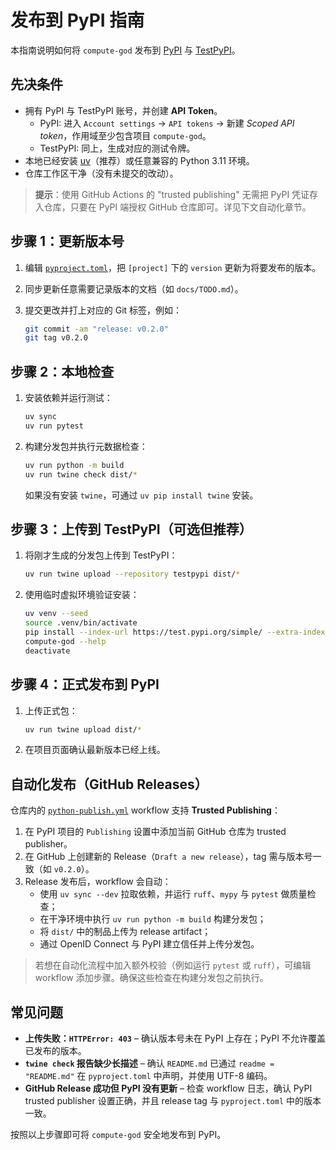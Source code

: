 # 发布到 PyPI 指南

本指南说明如何将 `compute-god` 发布到 [PyPI](https://pypi.org/project/compute-god/) 与 [TestPyPI](https://test.pypi.org/project/compute-god/)。

## 先决条件

- 拥有 PyPI 与 TestPyPI 账号，并创建 **API Token**。
  - PyPI: 进入 `Account settings` → `API tokens` → 新建 *Scoped API token*，作用域至少包含项目 `compute-god`。
  - TestPyPI: 同上，生成对应的测试令牌。
- 本地已经安装 [uv](https://github.com/astral-sh/uv)（推荐）或任意兼容的 Python 3.11 环境。
- 仓库工作区干净（没有未提交的改动）。

> **提示**：使用 GitHub Actions 的 "trusted publishing" 无需把 PyPI 凭证存入仓库，只要在 PyPI 端授权 GitHub 仓库即可。详见下文自动化章节。

## 步骤 1：更新版本号

1. 编辑 [`pyproject.toml`](../pyproject.toml)，把 `[project]` 下的 `version` 更新为将要发布的版本。
2. 同步更新任意需要记录版本的文档（如 `docs/TODO.md`）。
3. 提交更改并打上对应的 Git 标签，例如：

   ```bash
   git commit -am "release: v0.2.0"
   git tag v0.2.0
   ```

## 步骤 2：本地检查

1. 安装依赖并运行测试：

   ```bash
   uv sync
   uv run pytest
   ```

2. 构建分发包并执行元数据检查：

   ```bash
   uv run python -m build
   uv run twine check dist/*
   ```

   如果没有安装 `twine`，可通过 `uv pip install twine` 安装。

## 步骤 3：上传到 TestPyPI（可选但推荐）

1. 将刚才生成的分发包上传到 TestPyPI：

   ```bash
   uv run twine upload --repository testpypi dist/*
   ```

2. 使用临时虚拟环境验证安装：

   ```bash
   uv venv --seed
   source .venv/bin/activate
   pip install --index-url https://test.pypi.org/simple/ --extra-index-url https://pypi.org/simple compute-god==<version>
   compute-god --help
   deactivate
   ```

## 步骤 4：正式发布到 PyPI

1. 上传正式包：

   ```bash
   uv run twine upload dist/*
   ```

2. 在项目页面确认最新版本已经上线。

## 自动化发布（GitHub Releases）

仓库内的 [`python-publish.yml`](../.github/workflows/python-publish.yml) workflow 支持 **Trusted Publishing**：

1. 在 PyPI 项目的 `Publishing` 设置中添加当前 GitHub 仓库为 trusted publisher。
2. 在 GitHub 上创建新的 Release（`Draft a new release`），tag 需与版本号一致（如 `v0.2.0`）。
3. Release 发布后，workflow 会自动：
   - 使用 `uv sync --dev` 拉取依赖，并运行 `ruff`、`mypy` 与 `pytest` 做质量检查；
   - 在干净环境中执行 `uv run python -m build` 构建分发包；
   - 将 `dist/` 中的制品上传为 release artifact；
   - 通过 OpenID Connect 与 PyPI 建立信任并上传分发包。

> 若想在自动化流程中加入额外校验（例如运行 `pytest` 或 `ruff`），可编辑 workflow 添加步骤。确保这些检查在构建分发包之前执行。

## 常见问题

- **上传失败：`HTTPError: 403`** – 确认版本号未在 PyPI 上存在；PyPI 不允许覆盖已发布的版本。
- **`twine check` 报告缺少长描述** – 确认 `README.md` 已通过 `readme = "README.md"` 在 `pyproject.toml` 中声明，并使用 UTF-8 编码。
- **GitHub Release 成功但 PyPI 没有更新** – 检查 workflow 日志，确认 PyPI trusted publisher 设置正确，并且 release tag 与 `pyproject.toml` 中的版本一致。

按照以上步骤即可将 `compute-god` 安全地发布到 PyPI。
